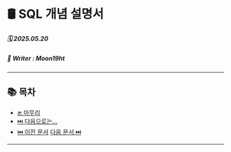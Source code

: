 # 🛢️ SQL 개념 설명서

##### 🗓️ 2025.05.20
##### 📝 Writer : Moon19ht

---

## 📚 목차

- [🔚 마무리](#-마무리)
- [⏭️ 다음으로는...](#️-다음으로는)
- [⏮️ 이전 문서](./0514%20Python정리.md) [다음 문서 ⏭️](./0516%20SQL정리.md)

---